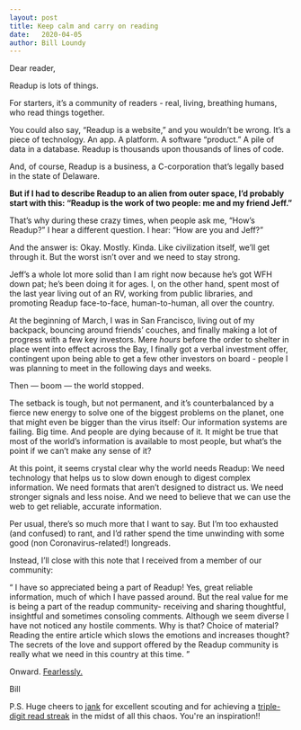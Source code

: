 ```yaml
---
layout: post
title: Keep calm and carry on reading
date:   2020-04-05
author: Bill Loundy
---
```

<p>
Dear reader, 
</p>

<p>
Readup is lots of things. 
</p>

<p>
For starters, it’s a community of readers - real, living, breathing humans, who read things together. 
</p>

<p>
You could also say, “Readup is a website,” and you wouldn’t be wrong. It’s a piece of technology. An app. A platform. A software “product.” A pile of data in a database. Readup is thousands upon thousands of lines of code. 
</p>

<p>
And, of course, Readup is a business, a C-corporation that’s legally based in the state of Delaware. 
</p>

<p>
<strong>But if I had to describe Readup to an alien from outer space, I’d probably start with this: “Readup is the work of two people: me and my friend Jeff.”</strong></p>

<p>
That’s why during these crazy times, when people ask me, “How’s Readup?” I hear a different question. I hear: “How are you and Jeff?” 
</p>

<p>
And the answer is: Okay. Mostly. Kinda. Like civilization itself, we’ll get through it. But the worst isn’t over and we need to stay strong. 
</p>

<p>
Jeff’s a whole lot more solid than I am right now because he’s got WFH down pat; he’s been doing it for ages. I, on the other hand, spent most of the last year living out of an RV, working from public libraries, and promoting Readup face-to-face, human-to-human, all over the country. 
</p>

<p>
At the beginning of March, I was in San Francisco, living out of my backpack, bouncing around friends’ couches, and finally making a lot of progress with a few key investors. Mere <em>hours</em> before the order to shelter in place went into effect across the Bay, I finally got a verbal investment offer, contingent upon being able to get a few other investors on board - people I was planning to meet in the following days and weeks. 
</p>

<p>
Then — boom — the world stopped. 
</p>

<p>
The setback is tough, but not permanent, and it’s counterbalanced by a fierce new energy to solve one of the biggest problems on the planet, one that might even be bigger than the virus itself: Our information systems are failing. Big time. And people are dying because of it. It might be true that most of the world’s information is available to most people, but what’s the point if we can’t make any sense of it? 
</p>

<p>
At this point, it seems crystal clear why the world needs Readup: We need technology that helps us to slow down enough to digest complex information. We need formats that aren’t designed to distract us. We need stronger signals and less noise. And we need to believe that we can use the web to get reliable, accurate information. 
</p>

<p>
Per usual, there’s so much more that I want to say. But I’m too exhausted (and confused) to rant, and I’d rather spend the time unwinding with some good (non Coronavirus-related!) longreads. 
</p>

<p>
Instead, I’ll close with this note that I received from a member of our community:
</p>

<p>
<q>
I have so appreciated being a part of Readup! Yes, great reliable information, much of which I have passed around. But the real value for me is being a part of the readup community- receiving and sharing thoughtful, insightful and sometimes consoling comments. Although we seem diverse I have not noticed any hostile comments. Why is that? Choice of material? Reading the entire article which slows the emotions and increases thought? The secrets of the love and support offered by the Readup community is really what we need in this country at this time.
</q>
</p>

<p>
Onward. <a href="https://readup.com/comments/organizer-sandbox/why-coronavirus-should-be-the-least-of-your-worries">Fearlessly.</a> 
</p>

<p>
Bill
</p>

<p>
P.S. Huge cheers to <a href="https://readup.com/@jank">jank</a> for excellent scouting and for achieving a <a href="https://readup.com/leaderboards">triple-digit read streak</a> in the midst of all this chaos. You're an inspiration!! 
</p>